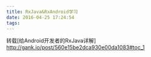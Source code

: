 ```yaml
---
title: RxJava&RxAndroid学习
date: 2016-04-25 17:24:54
tags:
---
```

转载[给Android开发者的RxJava详解]
http://gank.io/post/560e15be2dca930e00da1083#toc_1
